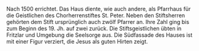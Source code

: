 Nach 1500 errichtet. Das Haus diente, wie auch andere, als Pfarrhaus für die Geistlichen des Chorherrenstiftes St. Peter.
Neben den Stiftsherren gehörten dem Stift ursprünglich auch zwölf Pfarrer an. Ihre Zahl ging bis zum Beginn des 19. Jh. auf zwei zurück.
Die Stiftsgeistlichen übten in Fritzlar und Umgebung die Seelsorge aus.
Die Südfassade des Hauses ist mit einer Figur verziert, die Jesus als guten Hirten zeigt.
